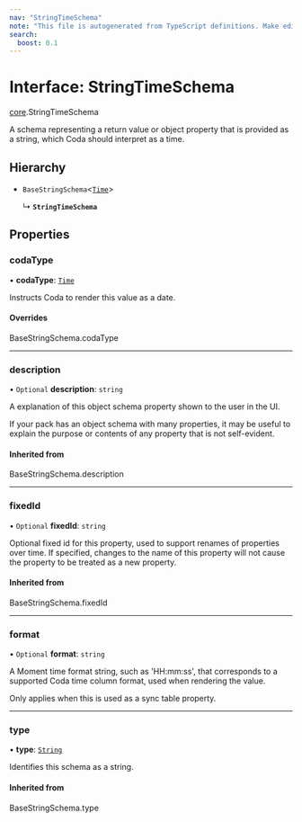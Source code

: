 ```yaml
---
nav: "StringTimeSchema"
note: "This file is autogenerated from TypeScript definitions. Make edits to the comments in the TypeScript file and then run `make docs` to regenerate this file."
search:
  boost: 0.1
---
```

# Interface: StringTimeSchema

[core](../modules/core.md).StringTimeSchema

A schema representing a return value or object property that is provided as a string,
which Coda should interpret as a time.

## Hierarchy

- `BaseStringSchema`<[`Time`](../enums/core.ValueHintType.md#time)\>

  ↳ **`StringTimeSchema`**

## Properties

### codaType

• **codaType**: [`Time`](../enums/core.ValueHintType.md#time)

Instructs Coda to render this value as a date.

#### Overrides

BaseStringSchema.codaType

___

### description

• `Optional` **description**: `string`

A explanation of this object schema property shown to the user in the UI.

If your pack has an object schema with many properties, it may be useful to
explain the purpose or contents of any property that is not self-evident.

#### Inherited from

BaseStringSchema.description

___

### fixedId

• `Optional` **fixedId**: `string`

Optional fixed id for this property, used to support renames of properties over time. If specified,
changes to the name of this property will not cause the property to be treated as a new property.

#### Inherited from

BaseStringSchema.fixedId

___

### format

• `Optional` **format**: `string`

A Moment time format string, such as 'HH:mm:ss', that corresponds to a supported Coda time column format,
used when rendering the value.

Only applies when this is used as a sync table property.

___

### type

• **type**: [`String`](../enums/core.ValueType.md#string)

Identifies this schema as a string.

#### Inherited from

BaseStringSchema.type
